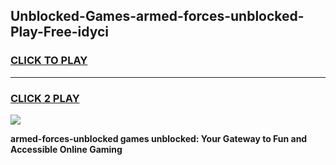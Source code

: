 
## Unblocked-Games-armed-forces-unblocked-Play-Free-idyci
<h3>
<a href="https://premium76.site?title=armed-forces-unblocked&ref=23A">CLICK TO PLAY</a></h3>
<hr>

<h3>
<a href="https://premium76.site?title=armed-forces-unblocked&ref=23A">CLICK 2 PLAY</a>
  
</h3>

<a href="https://premium76.site?title=armed-forces-unblocked&ref=23A"><img src="https://clearcache.store/games.png"></a>


**armed-forces-unblocked games unblocked: Your Gateway to Fun and Accessible Online Gaming**
